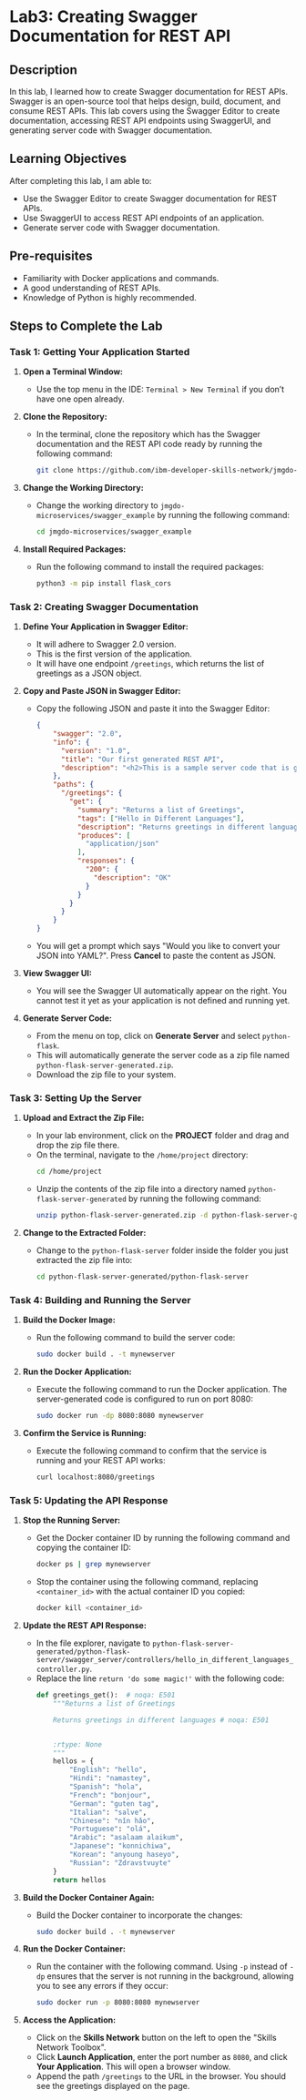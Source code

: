 # Lab3: Creating Swagger Documentation for REST API

## Description

In this lab, I learned how to create Swagger documentation for REST APIs. Swagger is an open-source tool that helps design, build, document, and consume REST APIs. This lab covers using the Swagger Editor to create documentation, accessing REST API endpoints using SwaggerUI, and generating server code with Swagger documentation.

## Learning Objectives

After completing this lab, I am able to:
- Use the Swagger Editor to create Swagger documentation for REST APIs.
- Use SwaggerUI to access REST API endpoints of an application.
- Generate server code with Swagger documentation.


## Pre-requisites

- Familiarity with Docker applications and commands.
- A good understanding of REST APIs.
- Knowledge of Python is highly recommended.

## Steps to Complete the Lab

### Task 1: Getting Your Application Started

1. **Open a Terminal Window:**
   - Use the top menu in the IDE: `Terminal > New Terminal` if you don’t have one open already.

2. **Clone the Repository:**
   - In the terminal, clone the repository which has the Swagger documentation and the REST API code ready by running the following command:
     ```sh
     git clone https://github.com/ibm-developer-skills-network/jmgdo-microservices.git
     ```

3. **Change the Working Directory:**
   - Change the working directory to `jmgdo-microservices/swagger_example` by running the following command:
     ```sh
     cd jmgdo-microservices/swagger_example
     ```

4. **Install Required Packages:**
   - Run the following command to install the required packages:
     ```sh
     python3 -m pip install flask_cors
     ```

### Task 2: Creating Swagger Documentation

1. **Define Your Application in Swagger Editor:**
   - It will adhere to Swagger 2.0 version.
   - This is the first version of the application.
   - It will have one endpoint `/greetings`, which returns the list of greetings as a JSON object.

2. **Copy and Paste JSON in Swagger Editor:**
   - Copy the following JSON and paste it into the Swagger Editor:
     ```json
     {
         "swagger": "2.0",
         "info": {
           "version": "1.0",
           "title": "Our first generated REST API",
           "description": "<h2>This is a sample server code that is generated from Swagger Documentation with Swagger Editor</h2>"
         },
         "paths": {
           "/greetings": {
             "get": {
               "summary": "Returns a list of Greetings",
               "tags": ["Hello in Different Languages"],
               "description": "Returns greetings in different languages",
               "produces": [
                 "application/json"
               ],
               "responses": {
                 "200": {
                   "description": "OK"
                 }
               }
             }
           }
         }
     }
     ```
   - You will get a prompt which says "Would you like to convert your JSON into YAML?". Press **Cancel** to paste the content as JSON.

3. **View Swagger UI:**
   - You will see the Swagger UI automatically appear on the right. You cannot test it yet as your application is not defined and running yet.

4. **Generate Server Code:**
   - From the menu on top, click on **Generate Server** and select `python-flask`.
   - This will automatically generate the server code as a zip file named `python-flask-server-generated.zip`.
   - Download the zip file to your system.

### Task 3: Setting Up the Server

1. **Upload and Extract the Zip File:**
   - In your lab environment, click on the **PROJECT** folder and drag and drop the zip file there.
   - On the terminal, navigate to the `/home/project` directory:
     ```sh
     cd /home/project
     ```
   - Unzip the contents of the zip file into a directory named `python-flask-server-generated` by running the following command:
     ```sh
     unzip python-flask-server-generated.zip -d python-flask-server-generated/
     ```

2. **Change to the Extracted Folder:**
   - Change to the `python-flask-server` folder inside the folder you just extracted the zip file into:
     ```sh
     cd python-flask-server-generated/python-flask-server
     ```

### Task 4: Building and Running the Server

1. **Build the Docker Image:**
   - Run the following command to build the server code:
     ```sh
     sudo docker build . -t mynewserver
     ```

2. **Run the Docker Application:**
   - Execute the following command to run the Docker application. The server-generated code is configured to run on port 8080:
     ```sh
     sudo docker run -dp 8080:8080 mynewserver
     ```

3. **Confirm the Service is Running:**
   - Execute the following command to confirm that the service is running and your REST API works:
     ```sh
     curl localhost:8080/greetings
     ```

### Task 5: Updating the API Response

1. **Stop the Running Server:**
   - Get the Docker container ID by running the following command and copying the container ID:
     ```sh
     docker ps | grep mynewserver
     ```
   - Stop the container using the following command, replacing `<container_id>` with the actual container ID you copied:
     ```sh
     docker kill <container_id>
     ```

2. **Update the REST API Response:**
   - In the file explorer, navigate to `python-flask-server-generated/python-flask-server/swagger_server/controllers/hello_in_different_languages_controller.py`.
   - Replace the line `return 'do some magic!'` with the following code:
     ```python
     def greetings_get():  # noqa: E501
         """Returns a list of Greetings

         Returns greetings in different languages # noqa: E501


         :rtype: None
         """
         hellos = {
             "English": "hello",
             "Hindi": "namastey",
             "Spanish": "hola",
             "French": "bonjour",
             "German": "guten tag",
             "Italian": "salve",
             "Chinese": "nǐn hǎo",
             "Portuguese": "olá",
             "Arabic": "asalaam alaikum",
             "Japanese": "konnichiwa",
             "Korean": "anyoung haseyo",
             "Russian": "Zdravstvuyte"
         }
         return hellos
     ```

3. **Build the Docker Container Again:**
   - Build the Docker container to incorporate the changes:
     ```sh
     sudo docker build . -t mynewserver
     ```

4. **Run the Docker Container:**
   - Run the container with the following command. Using `-p` instead of `-dp` ensures that the server is not running in the background, allowing you to see any errors if they occur:
     ```sh
     sudo docker run -p 8080:8080 mynewserver
     ```

5. **Access the Application:**
   - Click on the **Skills Network** button on the left to open the "Skills Network Toolbox".
   - Click **Launch Application**, enter the port number as `8080`, and click **Your Application**. This will open a browser window.
   - Append the path `/greetings` to the URL in the browser. You should see the greetings displayed on the page.


